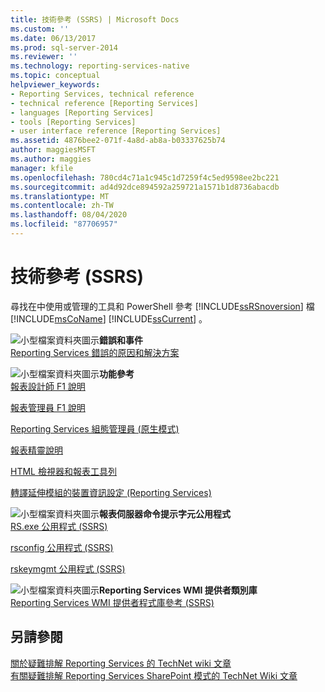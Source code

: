 ```yaml
---
title: 技術參考 (SSRS) | Microsoft Docs
ms.custom: ''
ms.date: 06/13/2017
ms.prod: sql-server-2014
ms.reviewer: ''
ms.technology: reporting-services-native
ms.topic: conceptual
helpviewer_keywords:
- Reporting Services, technical reference
- technical reference [Reporting Services]
- languages [Reporting Services]
- tools [Reporting Services]
- user interface reference [Reporting Services]
ms.assetid: 4876bee2-071f-4a8d-ab8a-b03337625b74
author: maggiesMSFT
ms.author: maggies
manager: kfile
ms.openlocfilehash: 780cd4c71a1c945c1d7259f4c5ed9598ee2bc221
ms.sourcegitcommit: ad4d92dce894592a259721a1571b1d8736abacdb
ms.translationtype: MT
ms.contentlocale: zh-TW
ms.lasthandoff: 08/04/2020
ms.locfileid: "87706957"
---
```

# <a name="technical-reference-ssrs"></a>技術參考 (SSRS)
  尋找在中使用或管理的工具和 PowerShell 參考 [!INCLUDE[ssRSnoversion](../includes/ssrsnoversion-md.md)] 檔 [!INCLUDE[msCoName](../includes/msconame-md.md)] [!INCLUDE[ssCurrent](../includes/sscurrent-md.md)] 。  
  
 ![小型檔案資料夾圖示](../../2014/integration-services/media/filefolder-small.gif "小型檔案資料夾圖示")**錯誤和事件**  
 [Reporting Services 錯誤的原因和解決方案](troubleshooting/cause-and-resolution-of-reporting-services-errors.md)  
  
 ![小型檔案資料夾圖示](../../2014/integration-services/media/filefolder-small.gif "小型檔案資料夾圖示")**功能參考**  
 [報表設計師 F1 說明](tools/report-designer-f1-help.md)  
  
 [報表管理員 F1 說明](../../2014/reporting-services/report-manager-f1-help.md)  
  
 [Reporting Services 組態管理員 &#40;原生模式&#41;](../sql-server/install/reporting-services-configuration-manager-native-mode.md)  
  
 [報表精靈說明](../../2014/reporting-services/report-wizard-help.md)  
  
 [HTML 檢視器和報表工具列](html-viewer-and-the-report-toolbar.md)  
  
 [轉譯延伸模組的裝置資訊設定 &#40;Reporting Services&#41;](device-information-settings-for-rendering-extensions-reporting-services.md)  
  
 ![小型檔案資料夾圖示](../../2014/integration-services/media/filefolder-small.gif "小型檔案資料夾圖示")**報表伺服器命令提示字元公用程式**  
 [RS.exe 公用程式 &#40;SSRS&#41;](tools/rs-exe-utility-ssrs.md)  
  
 [rsconfig 公用程式 &#40;SSRS&#41;](tools/rsconfig-utility-ssrs.md)  
  
 [rskeymgmt 公用程式 &#40;SSRS&#41;](tools/rskeymgmt-utility-ssrs.md)  
  
 ![小型檔案資料夾圖示](../../2014/integration-services/media/filefolder-small.gif "小型檔案資料夾圖示")**Reporting Services WMI 提供者類別庫**  
 [Reporting Services WMI 提供者程式庫參考 &#40;SSRS&#41;](wmi-provider-library-reference/reporting-services-wmi-provider-library-reference-ssrs.md)  
  
## <a name="see-also"></a>另請參閱  
 [關於疑難排解 Reporting Services 的 TechNet wiki 文章](https://go.microsoft.com/fwlink/?LinkID=209153)   
 [有關疑難排解 Reporting Services SharePoint 模式的 TechNet Wiki 文章](https://go.microsoft.com/fwlink/?LinkID=209158)  
  
  
